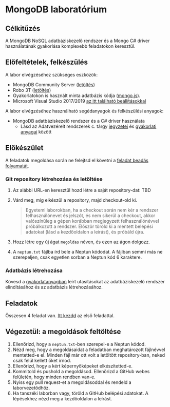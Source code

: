 # MongoDB laboratórium

## Célkitűzés

A MongoDB NoSQL adatbáziskezelő rendszer és a Mongo C# driver használatának gyakorlása komplexebb feladatokon keresztül.

## Előfeltételek, felkészülés

A labor elvégzéséhez szükséges eszközök:

- MongoDB Community Server ([letöltés](https://www.mongodb.com/download-center/community))
- Robo 3T ([letöltés](https://robomongo.org/download))
- Gyakorlatokon is használt minta adatbázis kódja ([mongo.js](https://raw.githubusercontent.com/bmeviauac01/gyakorlatok/master/mongo.js)).
- Microsoft Visual Studio 2017/2019 [az itt található beállításokkal](../VisualStudio-install.md)

A labor elvégzéséhez használható segédanyagok és felkészülési anyagok:

- MongoDB adatbáziskezelő rendszer és a C# driver használata
  - Lásd az Adatvezérelt rendszerek c. tárgy [jegyzetei](https://www.aut.bme.hu/Course/adatvezerelt) és [gyakorlati anyagai](https://bmeviauac01.github.io/gyakorlatok/) között

## Előkészület

A feladatok megoldása során ne felejtsd el követni a [feladat beadás folyamatát](../GitHub-hasznalat.md).

### Git repository létrehozása és letöltése

1. Az alábbi URL-en keresztül hozd létre a saját repository-dat: TBD

1. Várd meg, míg elkészül a repository, majd checkout-old ki.

   > Egyetemi laborokban, ha a checkout során nem kér a rendszer felhasználónevet és jelszót, és nem sikerül a checkout, akkor valószínűleg a gépen korábban megjegyzett felhasználónévvel próbálkozott a rendszer. Először töröld ki a mentett belépési adatokat (lásd a kezdőoldalon a leírást), és próbáld újra.

1. Hozz létre egy új ágat `megoldas` néven, és ezen az ágon dolgozz.

1. A `neptun.txt` fájlba írd bele a Neptun kódodat. A fájlban semmi más ne szerepeljen, csak egyetlen sorban a Neptun kód 6 karaktere.

### Adatbázis létrehozása

Kövesd a [gyakorlatanyagban](https://bmeviauac01.github.io/gyakorlatok/Gyak4-MongoDB/#feladat-0-adatb%C3%A1zis-l%C3%A9trehoz%C3%A1sa-projekt-megnyit%C3%A1sa) leírt utasításokat az adatbáziskezelő rendszer elindításához és az adatbázis létrehozásához.

## Feladatok

Összesen 4 feladat van. [Itt kezdd](Feladat-1.md) az első feladattal.

## Végezetül: a megoldások feltöltése

1. Ellenőrizd, hogy a `neptun.txt`-ben szerepel-e a Neptun kódod.
1. Nézd meg, hogy a megoldásaidat a feladatban meghatározott fájlnévvel mentetted-e el. Minden fájl már ott volt a letöltött repository-ban, neked csak felül kellett őket írnod.
1. Ellenőrizd, hogy a kért képernyőképeket elkészítetted-e.
1. Kommitold és pushold a megoldásod. Ellenőrizd a GitHub webes felületén, hogy minden rendben van-e.
1. Nyiss egy pull request-et a megoldásoddal és rendeld a laborvezetődhöz.
1. Ha tanszéki laborban vagy, töröld a GitHub belépési adatokat. A lépésekhez nézd meg a kezdőoldalon a leírást.
